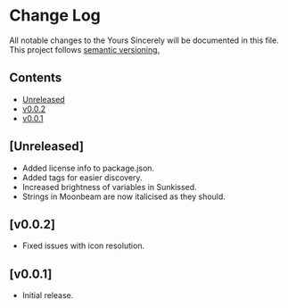# Change Log

All notable changes to the Yours Sincerely will be documented in this file.
This project follows [semantic versioning.](https://semver.org/)

## Contents
- [Unreleased](#unreleased)
- [v0.0.2](#v002)
- [v0.0.1](#v001)

## [Unreleased]
- Added license info to package.json.
- Added tags for easier discovery.
- Increased brightness of variables in Sunkissed.
- Strings in Moonbeam are now italicised as they should. 

## [v0.0.2]

- Fixed issues with icon resolution.

## [v0.0.1]

- Initial release.

